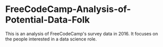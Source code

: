 # FreeCodeCamp-Analysis-of-Potential-Data-Folk

This is an analysis of FreeCodeCamp's survey data in 2016. It focuses on the people interested in a data science role.
